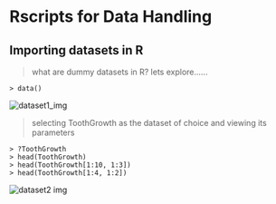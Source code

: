 # Rscripts for Data Handling
## Importing datasets in R
> what are dummy datasets in R? lets explore......
```
> data()
```
![dataset1_img](https://raw.githubusercontent.com/akanksharawat07/Bioinfo_Rscripts/main/datasets.png)
> selecting ToothGrowth as the dataset of choice and viewing its parameters 
```
> ?ToothGrowth
> head(ToothGrowth)
> head(ToothGrowth[1:10, 1:3])
> head(ToothGrowth[1:4, 1:2])
```
![dataset2 img]()
